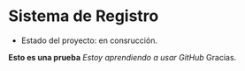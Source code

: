 <h1>Sistema de Registro</h1>

- Estado del proyecto: en consrucción.
  
**Esto es una prueba**
_Estoy aprendiendo a usar GitHub_
Gracias.
